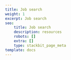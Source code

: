 ```yaml
---
title: Job search
weight: 1
excerpt: Job search
seo:
    title: Job search
    description: resources
    robots: []
    extra: []
    type: stackbit_page_meta
template: docs
---
```

